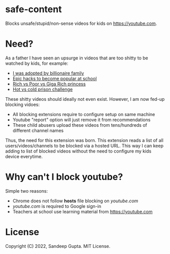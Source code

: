 # safe-content

Blocks unsafe/stupid/non-sense videos for kids on https://youtube.com.

# Need?

As a father I have seen an upsurge in videos that are too shitty to be watched
by kids, for example:

* [I was adopted by billionaire family](https://www.youtube.com/watch?v=0GSzdxVpISQ)
* [Epic hacks to become popular at school](https://www.youtube.com/watch?v=yBZYlro8lA8)
* [Rich vs Poor vs Giga Rich princess](https://www.youtube.com/watch?v=4bws-rEwnVk)
* [Hot vs cold prison challenge](https://www.youtube.com/watch?v=ScMjZ_4Akro)

These shitty videos should ideally not even exist. However, I am now fed-up
blocking vidoes:

* All blocking extensions require to configure setup on same machine
* Youtube "report" option will just remove it from recommendations
* These child abusers upload these videos from tens/hundreds of different channel names

Thus, the need for this extension was born. This extension reads a list of all 
users/videos/channels to be blocked via a hosted URL. This way I can keep adding 
to list of blocked videos without the need to configure my kids device everytime.

# Why can't I block youtube?

Simple two reasons:

* Chrome does not follow **hosts** file blocking on *youtube.com*
* *youtube.com* is required to Google sign-in
* Teachers at school use learning material from https://youtube.com

# License

Copyright (C) 2022, Sandeep Gupta. MIT License.

